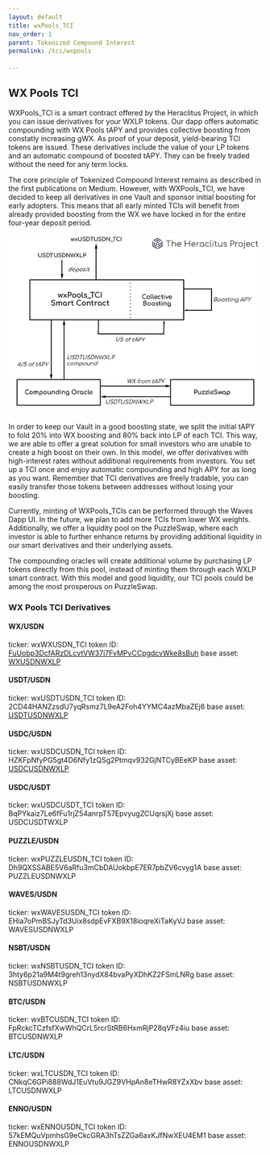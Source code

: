 ```yaml
---
layout: default
title: wxPools_TCI
nav_order: 1
parent: Tokenized Compound Interest
permalink: /tci/wxpools

---
```


## WX Pools TCI

WXPools_TCI is a smart contract offered by the Heraclitus Project, in which you can issue derivatives for your WXLP tokens. Our dapp offers automatic compounding with WX Pools tAPY and provides collective boosting from constatly increasing gWX. As proof of your deposit, yield-bearing TCI tokens are issued. These derivatives include the value of your LP tokens and an automatic compound of boosted tAPY. They can be freely traded without the need for any term locks.

The core principle of Tokenized Compound Interest remains as described in the first publications on Medium. However, with WXPools_TCI, we have decided to keep all derivatives in one Vault and sponsor initial boosting for early adopters. This means that all early minted TCIs will benefit from already provided boosting from the WX we have locked in for the entire four-year deposit period.

![](images/wxpools-01.webp)

In order to keep our Vault in a good boosting state, we split the initial tAPY to fold 20% into WX boosting and 80% back into LP of each TCI. This way, we are able to offer a great solution for small investors who are unable to create a high boost on their own. In this model, we offer derivatives with high-interest rates without additional requirements from investors. You set up a TCI once and enjoy automatic compounding and high APY for as long as you want. Remember that TCI derivatives are freely tradable, you can easily transfer those tokens between addresses without losing your boosting.

Currently, minting of WXPools_TCIs can be performed through the Waves Dapp UI. In the future, we plan to add more TCIs from lower WX weights. Additionally, we offer a liquidity pool on the PuzzleSwap, where each investor is able to further enhance returns by providing additional liquidity in our smart derivatives and their underlying assets.

The compounding oracles will create additional volume by purchasing LP tokens directly from this pool, instead of minting them through each WXLP smart contract. With this model and good liquidity, our TCI pools could be among the most prosperous on PuzzleSwap.

### WX Pools TCI Derivatives

#### WX/USDN
ticker: wxWXUSDN_TCI
token ID: [FuUobp3DcfARzDLcvtVW37i7FvMPvCCpgdcvWke8sBuh](https://wscan.io/FuUobp3DcfARzDLcvtVW37i7FvMPvCCpgdcvWke8sBuh)
base asset: [WXUSDNWXLP](https://wscan.io/F2AKkA513k5yHEJkLsU6vWxCYYk811GpjLhwEv2WGwZ9)

#### USDT/USDN
ticker: wxUSDTUSDN_TCI
token ID: 2CD44HANZzsdU7yqRsmz7L9eA2Foh4YYMC4azMbaZEj6
base asset: [USDTUSDNWXLP](https://wscan.io/97zHFp1C3cB7qfvx8Xv5f2rWp9nUSG5UnAamfPcW6txf)

#### USDC/USDN
ticker: wxUSDCUSDN_TCI
token ID: HZKFpNfyPG5gt4D6Nfy1zQSg2Ptmqv932GjNTCyBEeKP
base asset: [USDCUSDNWXLP](https://wscan.io/EK6N7S38xbtBT3SxAqoGdDLCiX6rojX6G169CnSyuE5)

#### USDC/USDT
ticker: wxUSDCUSDT_TCI
token ID: BqPYkaiz7Le6fFu1rjZ54anrpT57EpvyugZCUqrsjXj
base asset: USDCUSDTWXLP

#### PUZZLE/USDN
ticker: wxPUZZLEUSDN_TCI
token ID: Dh9QXSSABE5V6aRfu3mCbDAUokbpE7ER7pbZV6cvyg1A
base asset: PUZZLEUSDNWXLP

#### WAVES/USDN
ticker: wxWAVESUSDN_TCI
token ID: EHia7oPmBSJyTd3Uix8sdpEvFXB9X18ioqreXiTaKyVJ
base asset: WAVESUSDNWXLP

#### NSBT/USDN
ticker: wxNSBTUSDN_TCI
token ID: 3hty6p21a9M4t9greh13nydX84bvaPyXDhKZ2FSmLNRg
base asset: NSBTUSDNWXLP

#### BTC/USDN
ticker: wxBTCUSDN_TCI
token ID: FpRckcTCzfsfXwWhQCrL5rcrStRB6HxmRjP28qVFz4iu
base asset: BTCUSDNWXLP

#### LTC/USDN
ticker: wxLTCUSDN_TCI
token ID: CNkqC6GPi888WdJ1EuVtu9JGZ9VHpAn8eTHwR8YZxXbv
base asset: LTCUSDNWXLP

#### ENNO/USDN
ticker: wxENNOUSDN_TCI
token ID: 57kEMQuVpmhsG9eCkcGRA3hTsZZGa6axKJfNwXEU4EM1
base asset: ENNOUSDNWXLP
